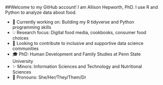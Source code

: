 ##Welcome to my GitHub account! I am Allison Hepworth, PhD. I use R and Python to analyze data about food.

-  :milky_way: Currently working on: Building my R tidyverse and Python programming skills
-  :bulb: Research focus: Digital food media, cookbooks, consumer food choices  
-  :seedling: Looking to contribute to inclusive and supportive data science communities 
-  :mortar_board: PhD: Human Development and Family Studies at Penn State University 
-  :sparkles: Minors: Information Sciences and Technology and Nutritional Sciences 
-  :hibiscus: Pronouns: She/Her/They/Them/Dr 
